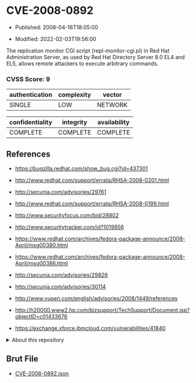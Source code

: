 # CVE-2008-0892

- Published: 2008-04-16T18:05:00

- Modified: 2022-02-03T19:56:00

The replication monitor CGI script (repl-monitor-cgi.pl) in Red Hat Administration Server, as used by Red Hat Directory Server 8.0 EL4 and EL5, allows remote attackers to execute arbitrary commands.

### CVSS Score: **9**

| authentication | complexity | vector |
| --- | --- | --- |
| SINGLE | LOW | NETWORK |

| confidentiality | integrity | availability |
| --- | --- | --- |
| COMPLETE | COMPLETE | COMPLETE |

## References

* https://bugzilla.redhat.com/show_bug.cgi?id=437301

* http://www.redhat.com/support/errata/RHSA-2008-0201.html

* http://secunia.com/advisories/29761

* http://www.redhat.com/support/errata/RHSA-2008-0199.html

* http://www.securityfocus.com/bid/28802

* http://www.securitytracker.com/id?1019856

* https://www.redhat.com/archives/fedora-package-announce/2008-April/msg00380.html

* https://www.redhat.com/archives/fedora-package-announce/2008-April/msg00386.html

* http://secunia.com/advisories/29826

* http://secunia.com/advisories/30114

* http://www.vupen.com/english/advisories/2008/1449/references

* http://h20000.www2.hp.com/bizsupport/TechSupport/Document.jsp?objectID=c01433676

* https://exchange.xforce.ibmcloud.com/vulnerabilities/41840

<details>
<summary>About this repository</summary> 

  This repository is part of the project [Live Hack CVE](https://github.com/Live-Hack-CVE). Main website can be found [www.live-hack.org](https://www.live-hack.org) 
  
  Made by [Sn0wAlice](https://github.com/Sn0wAlice) for the people that care about security and need to have a feed of the latest CVEs. Hope you enjoy it, don't forget to star the repo and follow me on [Twitter](https://twitter.com/Sn0wAlice) and [Github](https://github.com/Sn0wAlice). And that is my [personnal website](https://www.alice-snow.me/)

  - [Home Page](https://github.com/Live-Hack-CVE)
  - [Framework](https://github.com/Live-Hack-CVE/cve-framework)
  - [CVE database](https://github.com/Live-Hack-CVE/full_database)
  - [Changelog](https://github.com/Live-Hack-CVE/Changelog)
</details>

## Brut File

* [CVE-2008-0892.json](https://raw.githubusercontent.com/Live-Hack-CVE/full_database/main/cves/2008/CVE-2008-0892.json)

